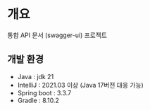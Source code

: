 # 개요
통합 API 문서 (swagger-ui) 프로젝트

## 개발 환경
- Java : jdk 21
- IntelliJ : 2021.03 이상 (Java 17버전 대응 가능)
- Spring boot : 3.3.7
- Gradle : 8.10.2

  